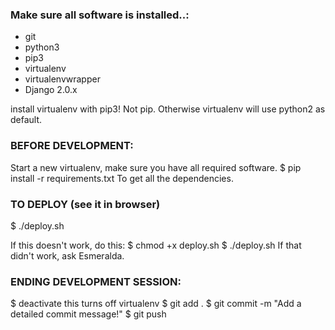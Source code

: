 
### Make sure all software is installed..:

+ git
+ python3
+ pip3
+ virtualenv
+ virtualenvwrapper
+ Django 2.0.x

install virtualenv with pip3! Not pip. Otherwise virtualenv will use python2 as default.

### BEFORE DEVELOPMENT:
Start a new virtualenv, make sure you have all required software.
$ pip install -r requirements.txt
To get all the dependencies.


### TO DEPLOY (see it in browser)
$ ./deploy.sh

If this doesn't work, do this:
  $ chmod +x deploy.sh
  $ ./deploy.sh
    If that didn't work, ask Esmeralda.

### ENDING DEVELOPMENT SESSION:
$ deactivate
  this turns off virtualenv
$ git add .
$ git commit -m "Add a detailed commit message!"
$ git push

